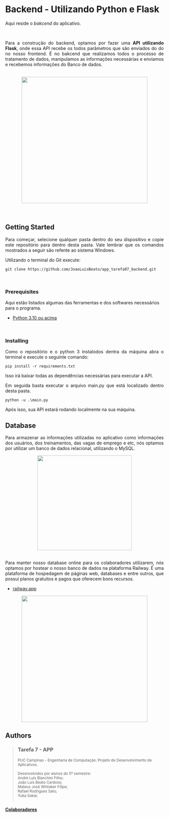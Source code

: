 
# Backend - Utilizando Python e Flask

<p align="justify">Aqui reside o <i>bakcend</i> do aplicativo.</p></n>
<br>
<p align="justify">Para a construção do backend, optamos por fazer uma <b>API utilizando Flask</b>, onde essa API recebe os todos parâmetros que são enviados do do no nosso frontend. É no bakcend que realizamos todos o processo de tratamento de dados, manipulamos as informações necessárias e enviamos e recebemos informações do Banco de dados.</p>
<br>

<div align="center">
    <img src="https://i.morioh.com/2019/11/21/34f9bcbd043d.jpg" width="400">
</div>
<br>
<br>

## Getting Started

<p align="justify">Para começar, selecione qualquer pasta dentro do seu dispositivo e copie este repositório para dentro desta pasta. Vale lembrar que os comandos mostrados a seguir são refente ao sistema Windows.</p>

Utilizando o terminal do Git execute:
    
    git clone https://github.com/JoaoLuisBeato/app_tarefa07_backend.git
<br>


### Prerequisites

Aqui estão listados algumas das ferramentas e dos softwares necessários para o programa.
- [Python 3.10 ou acima](https://www.python.org/downloads/)

<br>

### Installing

<p align="justify">Como o repositório e o python 3 instalodos dentra da máquina abra o terminal e execute o seguinte comando:

    pip install -r requirements.txt

Isso irá baixar todas as dependências necessárias para executar a API.</p>

<p align="justify">Em seguida basta executar o arquivo main.py que está localizado dentro desta pasta.

    python -u .\main.py
</p>

Após isso, sua API estará rodando localmente na sua máquina.



## Database
<p align="justify">
Para armazenar as informações utilizadas no aplicativo como informações dos usuários, dos treinamentos, das vagas de emprego e etc, nós optamos por utilizar um banco de dados relacional, utilizando o MySQL. 
</p>

<div align="center">
    <img src="https://www.iped.com.br/img/cursos/56207.jpg" width="300">
</div>

<br>
<p align="justify">
Para manter nosso database online para os colaboradores utilizarem, nós optamos por hostear o nosso banco de dados na plataforma Railway. É uma plataforma de hospedagem de páginas web, databases e entre outros, que possui planos gratuitos e pagos que oferecem bons recursos. 
</p>

- [railway.app](https://railway.app/)

<div align="center">
    <img src="https://cdn.sanity.io/images/22xmfoma/production/863b7805315dbe095c86ffdf17809b644c8bf304-3733x1024.png" width="400">
</div>





## Authors

  >### Tarefa 7 - APP 
><sub>PUC Campinas - Engenharia de Computação: Projeto de Desenvolvimento de Aplicativos. <br><br> Desenvolvidos por alunos do 5º semestre:<br>André Luís Bianchini Filho;<br>João Luís Beato Cardoso;<br>Mateus José Whitaker Filipe;<br>Rafael Rodrigues Sato;<br>Yuka Sakai;<br><br></sub>

**[Colaboradores](https://github.com/JoaoLuisBeato/app_tarefa07_backend/graphs/contributors)**







